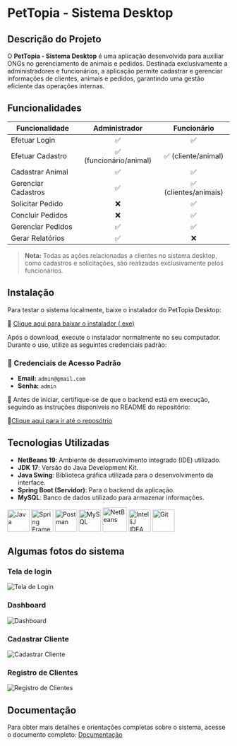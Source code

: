# **PetTopia - Sistema Desktop**

## **Descrição do Projeto**
O **PetTopia - Sistema Desktop** é uma aplicação desenvolvida para auxiliar ONGs no gerenciamento de animais e pedidos. Destinada exclusivamente a administradores e funcionários, a aplicação permite cadastrar e gerenciar informações de clientes, animais e pedidos, garantindo uma gestão eficiente das operações internas.

## **Funcionalidades**

| Funcionalidade         | Administrador | Funcionário |
|------------------------|:-------------:|:-----------:|
| Efetuar Login          | ✅            | ✅          |
| Efetuar Cadastro       | ✅ (funcionário/animal) | ✅ (cliente/animal) |
| Cadastrar Animal       | ✅            | ✅          |
| Gerenciar Cadastros    | ✅            | ✅ (clientes/animais) |
| Solicitar Pedido       | ❌            | ✅          |
| Concluir Pedidos       | ❌            | ✅          |
| Gerenciar Pedidos      | ✅            | ✅          |
| Gerar Relatórios       | ✅            | ❌          |
> **Nota:** Todas as ações relacionadas a clientes no sistema desktop, como cadastros e solicitações, são realizadas exclusivamente pelos funcionários.

## **Instalação**
Para testar o sistema localmente, baixe o instalador do PetTopia Desktop:

🔗 [Clique aqui para baixar o instalador (.exe)](https://github.com/daeldev/PetTopia-Sistema-Desktop/raw/main/PetTopia.exe)

Após o download, execute o instalador normalmente no seu computador.
Durante o uso, utilize as seguintes credenciais padrão:

### 🔐 Credenciais de Acesso Padrão
- **Email:** `admin@gmail.com`
- **Senha:** `admin`

📘 Antes de iniciar, certifique-se de que o backend está em execução, seguindo as instruções disponíveis no README do repositório:

🔗[Clique aqui para ir até o reposótrio](https://github.com/GabsFns/pettopia-ongveterinanaria-server)

## **Tecnologias Utilizadas**
- **NetBeans 19**: Ambiente de desenvolvimento integrado (IDE) utilizado.
- **JDK 17**: Versão do Java Development Kit.
- **Java Swing**: Biblioteca gráfica utilizada para o desenvolvimento da interface.
- **Spring Boot (Servidor)**: Para o backend da aplicação.
- **MySQL**: Banco de dados utilizado para armazenar informações.

<div align="left">
    <img src="https://skillicons.dev/icons?i=java" title="Java" width="50"/>
    <img src="https://skillicons.dev/icons?i=spring" title="Spring Framework" width="50"/>
    <img src="https://skillicons.dev/icons?i=postman" title="Postman" width="50"/>
    <img src="https://skillicons.dev/icons?i=mysql" title="MySQL" width="50"/>
    <img src="https://github.com/user-attachments/assets/d252c929-411f-4b84-87ee-9ffdda5e6386" title="NetBeans" width="55"/>
    <img src="https://skillicons.dev/icons?i=idea" title="IntelliJ IDEA" width="50"/>
    <img src="https://skillicons.dev/icons?i=git" title="Git" width="50"/>
</div>

## **Algumas fotos do sistema**
### Tela de login  
![Tela de Login](https://github.com/user-attachments/assets/665fbe2c-5f6d-4c55-ad3a-e4e987f7ebbe)

### Dashboard  
![Dashboard](https://github.com/user-attachments/assets/ecfb6887-db11-4376-90a9-ba9ebd3ed66c)

### Cadastrar Cliente  
![Cadastrar Cliente](https://github.com/user-attachments/assets/d022c87f-8d94-425d-a256-6a416fb1129d)

### Registro de Clientes  
![Registro de Clientes](https://github.com/user-attachments/assets/825042bc-c979-43f7-bf72-6031eef10c3a)

## **Documentação**
Para obter mais detalhes e orientações completas sobre o sistema, acesse o documento completo:
[Documentação](https://github.com/daeldev/PetTopia-Sistema-Desktop/blob/main/Documenta%C3%A7%C3%A3o/PetTopia%20Documenta%C3%A7%C3%A3o.pdf)
